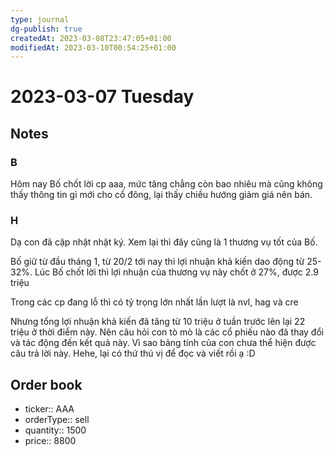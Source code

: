 ```yaml
---
type: journal
dg-publish: true
createdAt: 2023-03-08T23:47:05+01:00
modifiedAt: 2023-03-10T00:54:25+01:00
---
```

# 2023-03-07 Tuesday

## Notes

### B

Hôm nay Bố chốt lời cp aaa, mức tăng chẳng còn bao nhiêu mà cũng không thấy thông tin gì mới cho cổ đông, lại thấy chiều hướng giảm giá nên bán.

### H

Dạ con đã cập nhật nhật ký. Xem lại thì đây cũng là 1 thương vụ tốt của Bố.

Bố giữ từ đầu tháng 1, từ 20/2 tới nay thì lợi nhuận khả kiến dao động từ 25-32%. Lúc Bố chốt lời thì lợi nhuận của thương vụ này chốt ở 27%, được 2.9 triệu

Trong các cp đang lỗ thì có tỷ trọng lớn nhất lần lượt là nvl, hag và cre

Nhưng tổng lợi nhuận khả kiến đã tăng từ 10 triệu ở tuần trước lên lại 22 triệu ở thời điểm này. Nên câu hỏi con tò mò là các cổ phiếu nào đã thay đổi và tác động đến kết quả này. Vì sao bảng tính của con chưa thể hiện được câu trả lời này. Hehe, lại có thứ thú vị để đọc và viết rồi ạ :D

## Order book

- ticker:: AAA
- orderType:: sell
- quantity:: 1500
- price:: 8800
